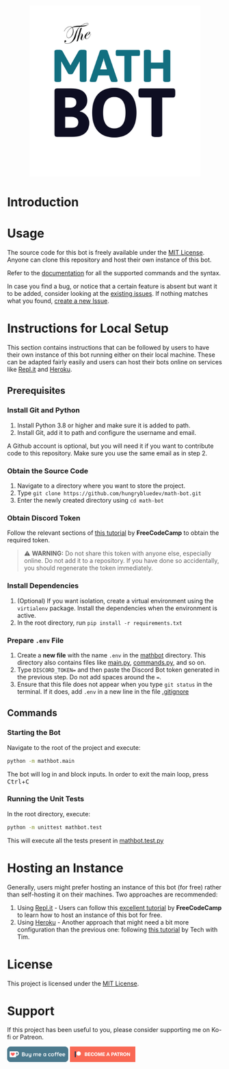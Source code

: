 <div align=center style="margin: 0 auto;">
<img src="logo.png" width="400px" style="width: 400px;">
</div>

# Introduction

# Usage

The source code for this bot is freely available under the [MIT License](#license). Anyone can clone this repository and host their own instance of this bot.

Refer to the [documentation](docs.md) for all the supported commands and the syntax.

In case you find a bug, or notice that a certain feature is absent but want it to be added, consider looking at the [existing issues](https://github.com/hungrybluedev/math-bot/issues). If nothing matches what you found, [create a new Issue](https://github.com/hungrybluedev/math-bot/issues/new/choose).

# Instructions for Local Setup

This section contains instructions that can be followed by users to have their own instance of this bot running either on their local machine. These can be adapted fairly easily and users can host their bots online on services like [Repl.it](https://repl.it/) and [Heroku](https://www.heroku.com/).

## Prerequisites

### Install Git and Python

1. Install Python 3.8 or higher and make sure it is added to path.
2. Install Git, add it to path and configure the username and email.

A Github account is optional, but you will need it if you want to contribute code to this repository. Make sure you use the same email as in step 2.

### Obtain the Source Code

1. Navigate to a directory where you want to store the project.
2. Type `git clone https://github.com/hungrybluedev/math-bot.git`
3. Enter the newly created directory using `cd math-bot`

### Obtain Discord Token

Follow the relevant sections of [this tutorial](https://www.freecodecamp.org/news/create-a-discord-bot-with-python/) by **FreeCodeCamp** to obtain the required token.

> ⚠️ **WARNING:** Do not share this token with anyone else, especially online. Do not add it to a repository. If you have done so accidentally, you should regenerate the token immediately.

### Install Dependencies

1. (Optional) If you want isolation, create a virtual environment using the `virtialenv` package. Install the dependencies when the environment is active.
2. In the root directory, run `pip install -r requirements.txt`

### Prepare `.env` File

1. Create a **new file** with the name `.env` in the [mathbot](mathbot) directory. This directory also contains files like [main.py](mathbot/main.py), [commands.py](mathbot/commands.py), and so on.
2. Type `DISCORD_TOKEN=` and then paste the Discord Bot token generated in the previous step. Do not add spaces around the `=`.
3. Ensure that this file does not appear when you type `git status` in the terminal. If it does, add `.env` in a new line in the file [.gitignore](.gitignore)

## Commands

### Starting the Bot

Navigate to the root of the project and execute:

```bash
python -m mathbot.main
```

The bot will log in and block inputs. In order to exit the main loop, press <kbd>Ctrl</kbd>+<kbd>C</kbd>

### Running the Unit Tests

In the root directory, execute:

```bash
python -m unittest mathbot.test
```

This will execute all the tests present in [mathbot.test.py](mathbot/test.py)

# Hosting an Instance

Generally, users might prefer hosting an instance of this bot (for free) rather than self-hosting it on their machines. Two approaches are recommended:

1. Using [Repl.it](https://repl.it/) - Users can follow this [excellent tutorial](https://www.freecodecamp.org/news/create-a-discord-bot-with-python/) by **FreeCodeCamp** to learn how to host an instance of this bot for free.
2. Using [Heroku](https://www.heroku.com/) - Another approach that might need a bit more configuration than the previous one: following [this tutorial](https://www.techwithtim.net/tutorials/discord-py/hosting-a-discord-bot-for-free/) by Tech with Tim.

# License

This project is licensed under the [MIT License](LICENSE).

# Support

If this project has been useful to you, please consider supporting me on Ko-fi or Patreon.

[<img style="height: 36px;" height="36" src="https://raw.githubusercontent.com/hungrybluedev/hungrybluedev/master/kofi.webp">](https://ko-fi.com/hungrybluedev)
[<img style="height: 36px;" height="36"  src="https://raw.githubusercontent.com/hungrybluedev/hungrybluedev/master/patreon.webp">](https://www.patreon.com/hungrybluedev)
